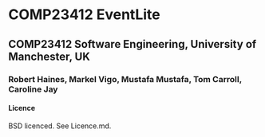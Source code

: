 # COMP23412 EventLite
## COMP23412 Software Engineering, University of Manchester, UK
### Robert Haines, Markel Vigo, Mustafa Mustafa, Tom Carroll, Caroline Jay

#### Licence

BSD licenced. See Licence.md.
